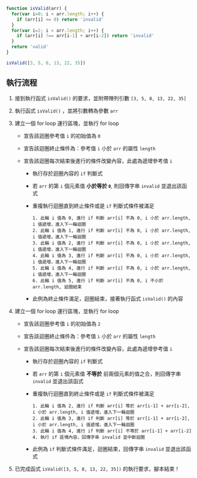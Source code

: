 ``` js
function isValid(arr) {
  for(var i=0; i < arr.length; i++) {
    if (arr[i] <= 0) return 'invalid'
  }
  for(var i=2; i < arr.length; i++) {
    if (arr[i] !== arr[i-1] + arr[i-2]) return 'invalid'
  }
  return 'valid'
}

isValid([3, 5, 8, 13, 22, 35])
```

## 執行流程

1. 接到執行函式 `isValid()` 的要求，並附帶陣列引數 `[3, 5, 8, 13, 22, 35]`

2. 執行函式 `isValid()` ，並將引數轉為參數 `arr`

3. 建立一個 for loop 運行區塊，並執行 for loop

    - 宣告該迴圈參考值 `i` 的初始值為 `0`

    - 宣告該迴圈終止條件為：參考值 `i` 小於 `arr` 的屬性 `length`

    - 宣告該迴圈每次結束後進行的條件改變內容，此處為遞增參考值 `i`

      - 執行存於迴圈內容的 `if` 判斷式

      - 若 `arr` 的第 `i` 個元素值 **小於等於 `0`**, 則回傳字串 `invalid` 並退出該函式

      - 重複執行迴圈直到終止條件或是 `if` 判斷式條件被滿足
        
        ```
        1. 此輪 i 值為 0, 進行 if 判斷 arr[i] 不為 0, i 小於 arr.length, i 值遞增，進入下一輪迴圈
        2. 此輪 i 值為 1, 進行 if 判斷 arr[i] 不為 0, i 小於 arr.length, i 值遞增，進入下一輪迴圈
        3. 此輪 i 值為 2, 進行 if 判斷 arr[i] 不為 0, i 小於 arr.length, i 值遞增，進入下一輪迴圈
        4. 此輪 i 值為 3, 進行 if 判斷 arr[i] 不為 0, i 小於 arr.length, i 值遞增，進入下一輪迴圈 
        5. 此輪 i 值為 4, 進行 if 判斷 arr[i] 不為 0, i 小於 arr.length, i 值遞增，進入下一輪迴圈
        6. 此輪 i 值為 5, 進行 if 判斷 arr[i] 不為 0, i 不小於 arr.length, 迴圈結束
        ```
    
      - 此例為終止條件滿足，迴圈結束，接著執行函式 `isValid()` 的內容


4. 建立一個 for loop 運行區塊，並執行 for loop

    - 宣告該迴圈參考值 `i` 的初始值為 `2`

    - 宣告該迴圈終止條件為：參考值 `i` 小於 `arr` 的屬性 `length`

    - 宣告該迴圈每次結束後進行的條件改變內容，此處為遞增參考值 `i`

      - 執行存於迴圈內容的 `if` 判斷式

      - 若 `arr` 的第 `i` 個元素值 **不等於** 前兩個元素的值之合，則回傳字串 `invalid` 並退出該函式

      - 重複執行迴圈直到終止條件或是 `if` 判斷式條件被滿足
      
          ```
          1. 此輪 i 值為 2, 進行 if 判斷 arr[i] 等於 arr[i-1] + arr[i-2], i 小於 arr.length, i 值遞增，進入下一輪迴圈
          2. 此輪 i 值為 3, 進行 if 判斷 arr[i] 等於 arr[i-1] + arr[i-2], i 小於 arr.length, i 值遞增，進入下一輪迴圈 
          3. 此輪 i 值為 4, 進行 if 判斷 arr[i] 不等於 arr[i-1] + arr[i-2] 
          4. 執行 if 區塊內容，回傳字串 invalid 並中斷迴圈
          ```
    
      - 此例為 `if` 判斷式條件滿足，迴圈結束，回傳字串 `invalid` 並退出該函式

5. 已完成函式 `isValid([3, 5, 8, 13, 22, 35])` 的執行要求，腳本結束！